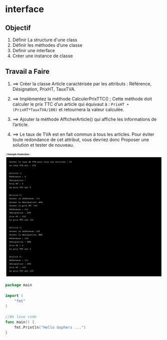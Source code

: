 # interface 

## Objectif
1. Définir La structure d'une class
2. Définir les méthodes d’une classe
3. Definir une interface
4. Créer une instance de classe

## Travail a Faire 

1. ==> Créer la classe Article caractérisée par les attributs : Référence, Désignation, PrixHT, TauxTVA.

2. ==> Implémentez la méthode CalculerPrixTTC() ;
    Cette méthode doit calculer le prix TTC d’un article qui équivaut à : ``PrixHT + (PrixHT*TauxTVA/100)`` et retournera la valeur calculée.

3. ==> Ajouter la méthode AfficherArticle() qui affiche les informations de l’article.

4. ==> Le taux de TVA est en fait commun à tous les articles. Pour éviter toute redondance de cet attribut, vous devriez donc Proposer une solution et tester de nouveau.


![Ilustration](./inter.png)

```go
package main

import (
    "fmt"
)

//We love code
func main() {
    fmt.Println("Hello Gophers ...")
}
```
